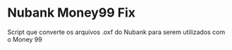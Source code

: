# Nubank Money99 Fix
Script que converte os arquivos .oxf do Nubank para serem utilizados com o Money 99
